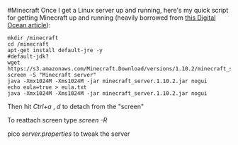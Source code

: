 #Minecraft
Once I get a Linux server up and running, here's my quick script for getting Minecraft up and running (heavily borrowed from [this Digital Ocean article](https://www.digitalocean.com/community/tutorials/how-to-set-up-a-minecraft-server-on-linux)):

	mkdir /minecraft
	cd /minecraft
	apt-get install default-jre -y
	#default-jdk?
	wget https://s3.amazonaws.com/Minecraft.Download/versions/1.10.2/minecraft_server.1.10.2.jar
	screen -S "Minecraft server"
	java -Xmx1024M -Xms1024M -jar minecraft_server.1.10.2.jar nogui
	echo eula=true > eula.txt
	java -Xmx1024M -Xms1024M -jar minecraft_server.1.10.2.jar nogui

Then hit *Ctrl+a* , *d* to detach from the "screen"

To reattach screen type *screen -R*

pico *server.properties* to tweak the server

